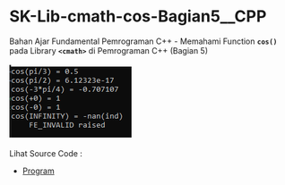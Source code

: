 # SK-Lib-cmath-cos-Bagian5__CPP
Bahan Ajar Fundamental Pemrograman C++ - Memahami Function <code><b>cos()</b></code> pada Library <code><b>&lt;cmath></b></code> di Pemrograman C++ (Bagian 5)<br><br>
<img src="https://github.com/RizkyKhapidsyah/SK-Lib-cmath-cos-Bagian5__CPP/blob/master/SK-Lib-cmath-cos-Bagian5__CPP/result/001.PNG"><br><br>
Lihat Source Code : <br>
- <a href="https://github.com/RizkyKhapidsyah/SK-Lib-cmath-cos-Bagian5__CPP/blob/master/SK-Lib-cmath-cos-Bagian5__CPP/Source.cpp">Program</a>
